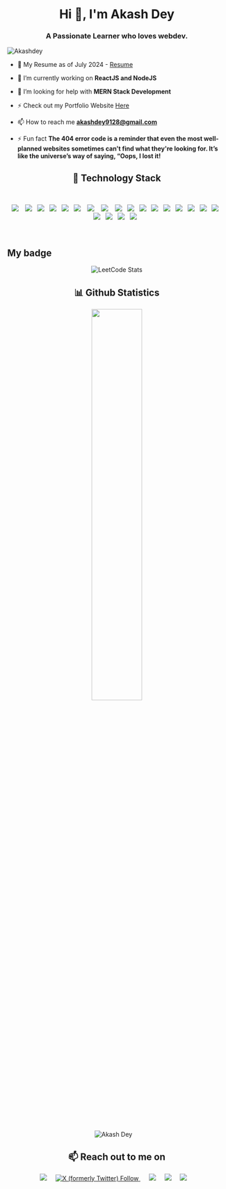 <h1 align="center">Hi 👋, I'm Akash Dey</h1>
<h3 align="center">A Passionate Learner who loves webdev.</h3>
 <img src="https://komarev.com/ghpvc/?username=akashdey23" alt="Akashdey" /> 
<p align="center">

- 📃 My Resume as of July 2024 - <a href = "https://www.linkedin.com/in/akashdey23/overlay/1723639081924/single-media-viewer?type=DOCUMENT&profileId=ACoAAEAjkYQBNk0pIi9Nk4d6hn6dIPpmc1tzCe8&lipi=urn%3Ali%3Apage%3Ad_flagship3_profile_view_base%3BznJjcA0KSbmgpLOuoBEgfg%3D%3D">Resume</a>

- 🔭 I’m currently working on **ReactJS and NodeJS**

- 🤔 I’m looking for help with **MERN Stack Development**

- ⚡ Check out my Portfolio Website <a href = "https://akash-o-pedia.vercel.app/">Here</a>

- 📫 How to reach me **akashdey9128@gmail.com**

- ⚡ Fun fact **The 404 error code is a reminder that even the most well-planned websites sometimes can't find what they're looking for. It’s like the universe’s way of saying, “Oops, I lost it!**


<h2 align="center"> 🔭 Technology Stack</h2>
<br>
<p align="center">
  <img src="https://img.shields.io/badge/HTML5-E34F26?style=for-the-badge&logo=html5&logoColor=white" />&nbsp;&nbsp;&nbsp;
  <img src="https://img.shields.io/badge/CSS3-1572B6?style=for-the-badge&logo=css3&logoColor=white" />&nbsp;&nbsp; 
  <img src="https://img.shields.io/badge/Sass-CC6699?style=for-the-badge&logo=sass&logoColor=white" />&nbsp;&nbsp; 
  <img src="https://img.shields.io/badge/Bootstrap-563D7C?style=for-the-badge&logo=bootstrap&logoColor=white" />&nbsp;&nbsp; 
   <img src="https://img.shields.io/badge/JavaScript-323330?style=for-the-badge&logo=javascript&logoColor=F7DF1E" />&nbsp;&nbsp;
  <img src="https://img.shields.io/badge/Node.js-339933?style=for-the-badge&logo=nodedotjs&logoColor=white" />&nbsp;&nbsp;&nbsp;
  <img src="https://img.shields.io/badge/Express.js-000000?style=for-the-badge&logo=express&logoColor=white" />&nbsp;&nbsp;&nbsp;
  <img src="https://img.shields.io/badge/React-20232A?style=for-the-badge&logo=react&logoColor=61DAFB" />&nbsp;&nbsp;&nbsp;
  <img src="https://img.shields.io/badge/MongoDB-4EA94B?style=for-the-badge&logo=mongodb&logoColor=white" />&nbsp;&nbsp;
  <img src="https://img.shields.io/badge/C-00599C?style=for-the-badge&logo=c&logoColor=white" />&nbsp;&nbsp;
  <img src="https://img.shields.io/badge/Java-ED8B00?style=for-the-badge&logo=java&logoColor=white" />&nbsp;&nbsp;
  <img src="https://img.shields.io/badge/Python-3776AB?style=for-the-badge&logo=python&logoColor=white" />&nbsp;&nbsp;
  <img src="https://img.shields.io/badge/-C++-blue?logo=cplusplus" />&nbsp;&nbsp;
  <img src="https://img.shields.io/badge/npm-CB3837?style=for-the-badge&logo=npm&logoColor=white" />&nbsp;&nbsp;
  <img src="https://img.shields.io/badge/Netlify-00C7B7?style=for-the-badge&logo=netlify&logoColor=white" />&nbsp;&nbsp;
  <img src="https://img.shields.io/badge/Git-F05032?style=for-the-badge&logo=git&logoColor=white" />&nbsp;&nbsp;
  <img src="https://img.shields.io/badge/GitHub-100000?style=for-the-badge&logo=github&logoColor=white" />&nbsp;&nbsp; 
  <img src="https://img.shields.io/badge/Markdown-000000?style=for-the-badge&logo=markdown&logoColor=white" />&nbsp;&nbsp; 
  <img src="https://img.shields.io/badge/Canva-%2300C4CC.svg?&style=for-the-badge&logo=Canva&logoColor=white" />&nbsp;&nbsp; 
  <img src="https://img.shields.io/badge/Notion-000000?style=for-the-badge&logo=notion&logoColor=white" />&nbsp;&nbsp; 
  <img src="https://img.shields.io/badge/Google%20Analytics-E37400?style=for-the-badge&logo=google%20analytics&logoColor=white" />&nbsp;&nbsp; 
</p>
<br>

## My badge
<p align="center">
  <img src="https://leetcode.card.workers.dev/akashh023?theme=unicorn&font=baloo&extension=activity" alt="LeetCode Stats"/>
</p>

<h2 align="center">📊 Github Statistics </h2>
</><p align="center">
<img width="48%" src="https://github-readme-streak-stats.herokuapp.com/?user=akashdey23&theme=material-palenight" /></p>

</p><p align="center"> <img src="https://github-readme-stats.vercel.app/api?username=akashdey23&layout=compact&hide=html&theme=jolly" alt="Akash Dey" />&nbsp;&nbsp;&nbsp;&nbsp; </p>

<h2 align="center">📫 Reach out to me on</h2>
<p align="center">
  <a target="_blank"href="https://www.linkedin.com/in/akash-dey-40445b260/"><img src="https://img.shields.io/badge/linkedin-%230077B5.svg?&style=for-the-badge&logo=linkedin&logoColor=white" /></a>&nbsp;&nbsp;&nbsp;&nbsp;
  <a target="_blank" href="https://x.com/AkashDey9128">
  <img alt="X (formerly Twitter) Follow" 
       src="https://img.shields.io/twitter/follow/akashdey9128?style=for-the-badge&logo=twitter&logoColor=white&color=black&labelColor=black" />
</a>&nbsp;&nbsp;&nbsp;&nbsp;
  <a href="mailto:akashdey9128@gmail.com?subject=Hello%20Anirudh,%20From%20Github"><img src="https://img.shields.io/badge/gmail-%23D14836.svg?&style=for-the-badge&logo=gmail&logoColor=white" /></a>&nbsp;&nbsp;&nbsp;&nbsp;
  <a href="https://www.instagram.com/akashhhhh.ig/"><img src="https://img.shields.io/badge/Instagram-E4405F?style=for-the-badge&logo=instagram&logoColor=white" /></a>&nbsp;&nbsp;&nbsp;&nbsp;
  <a href="https://www.instagram.com/akashhhhh.ig/"><img src="https://img.shields.io/badge/Instagram-E4405F?style=for-the-badge&logo=instagram&logoColor=white" /></a>&nbsp;&nbsp;&nbsp;&nbsp;
</p>


